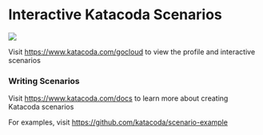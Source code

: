 # Interactive Katacoda Scenarios

[![](http://shields.katacoda.com/katacoda/gocloud/count.svg)](https://www.katacoda.com/gocloud "Get your profile on Katacoda.com")

Visit https://www.katacoda.com/gocloud to view the profile and interactive scenarios

### Writing Scenarios
Visit https://www.katacoda.com/docs to learn more about creating Katacoda scenarios

For examples, visit https://github.com/katacoda/scenario-example
